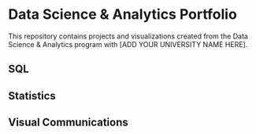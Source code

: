 # Data Science & Analytics Portfolio

This repository contains projects and visualizations created from the Data Science & Analytics program with [ADD YOUR UNIVERSITY NAME HERE].


## SQL


## Statistics


## Visual Communications

 

